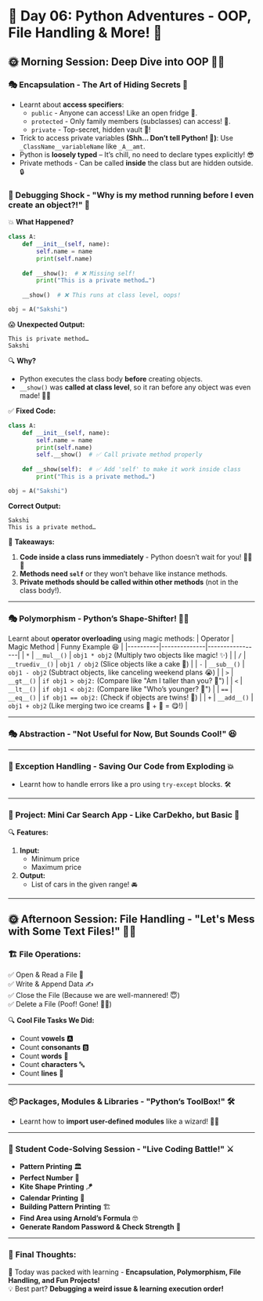 # 🚀 Day 06: Python Adventures - OOP, File Handling & More! 🐍

## 🌞 Morning Session: Deep Dive into OOP 🏊‍♂️

### 🎭 Encapsulation - The Art of Hiding Secrets 🤫
- Learnt about **access specifiers**:
  - `public` - Anyone can access! Like an open fridge 🍕.
  - `protected` - Only family members (subclasses) can access! 🏡.
  - `private` - Top-secret, hidden vault 🔐!
- Trick to access private variables **(Shh... Don’t tell Python! 🤫)**: Use `_ClassName__variableName` like `_A__amt`.
- Python is **loosely typed** – It’s chill, no need to declare types explicitly! 😎
- Private methods - Can be called **inside** the class but are hidden outside. 🔒

### 🤯 Debugging Shock - "Why is my method running before I even create an object?!" 🧐

💥 **What Happened?**
```python
class A:
    def __init__(self, name):
        self.name = name
        print(self.name)
    
    def __show():  # ❌ Missing self!
        print("This is a private method…")
    
    __show()  # ❌ This runs at class level, oops!

obj = A("Sakshi")
```

😱 **Unexpected Output:**
```
This is private method…
Sakshi
```

🔍 **Why?**
- Python executes the class body **before** creating objects.
- `__show()` was **called at class level**, so it ran before any object was even made! 🤦‍♂️

✅ **Fixed Code:**
```python
class A:
    def __init__(self, name):
        self.name = name
        print(self.name)
        self.__show()  # ✅ Call private method properly
    
    def __show(self):  # ✅ Add 'self' to make it work inside class
        print("This is a private method…")

obj = A("Sakshi")
```
**Correct Output:**
```
Sakshi
This is a private method…
```

🔑 **Takeaways:**
1. **Code inside a class runs immediately** - Python doesn’t wait for you! 🏃‍♂️💨
2. **Methods need `self`** or they won’t behave like instance methods.
3. **Private methods should be called within other methods** (not in the class body!).

---

### 🎭 Polymorphism - Python’s Shape-Shifter! 🦸‍♂️
Learnt about **operator overloading** using magic methods:
| Operator | Magic Method | Funny Example 😆 |
|----------|--------------|-----------------|
| `*` | `__mul__()` | `obj1 * obj2` (Multiply two objects like magic! ✨) |
| `/` | `__truediv__()` | `obj1 / obj2` (Slice objects like a cake 🎂) |
| `-` | `__sub__()` | `obj1 - obj2` (Subtract objects, like canceling weekend plans 😭) |
| `>` | `__gt__()` | `if obj1 > obj2:` (Compare like "Am I taller than you? 🤔") |
| `<` | `__lt__()` | `if obj1 < obj2:` (Compare like "Who’s younger? 🎂") |
| `==` | `__eq__()` | `if obj1 == obj2:` (Check if objects are twins! 👯) |
| `+` | `__add__()` | `obj1 + obj2` (Like merging two ice creams 🍦 + 🍫 = 😋!) |

---

### 🎭 Abstraction - "Not Useful for Now, But Sounds Cool!" 😆

---

### 🚨 Exception Handling - Saving Our Code from Exploding 💥
- Learnt how to handle errors like a pro using `try-except` blocks. 🛠️

---

### 🚗 Project: Mini **Car Search App** - Like CarDekho, but Basic 🚙
🔍 **Features:**
1. **Input:**
   - Minimum price
   - Maximum price
2. **Output:**
   - List of cars in the given range! 🚘

---

## 🌞 Afternoon Session: File Handling - "Let's Mess with Some Text Files!" 📂📝

### 🏗️ File Operations:
✅ Open & Read a File 📖  
✅ Write & Append Data ✍️  
✅ Close the File (Because we are well-mannered! 😇)  
✅ Delete a File (Poof! Gone! 🎩✨)

🔍 **Cool File Tasks We Did:**
- Count **vowels** 🅰️
- Count **consonants** 🅱️
- Count **words** 📖
- Count **characters** 🔤
- Count **lines** 📜

---

### 📦 Packages, Modules & Libraries - "Python’s ToolBox!" 🛠️
- Learnt how to **import user-defined modules** like a wizard! 🧙‍♂️

---

### 🎤 Student Code-Solving Session - "Live Coding Battle!" ⚔️
- **Pattern Printing** 🏛️
- **Perfect Number** 🔢
- **Kite Shape Printing** 🪁
- **Calendar Printing** 📅
- **Building Pattern Printing** 🏗️
- **Find Area using Arnold’s Formula** 🤓
- **Generate Random Password & Check Strength** 🔐

---

### 🎯 **Final Thoughts:**
🚀 Today was packed with learning - **Encapsulation, Polymorphism, File Handling, and Fun Projects!**  
💡 Best part? **Debugging a weird issue & learning execution order!**

